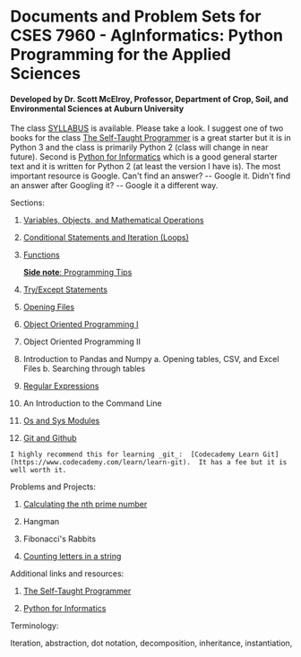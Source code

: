 # Documents and Problem Sets for CSES 7960 - AgInformatics: Python Programming for the Applied Sciences

#### Developed by Dr. Scott McElroy, Professor, Department of Crop, Soil, and Environmental Sciences at Auburn University

The class [SYLLABUS](https://github.com/mcelrjo/AgInformatics/blob/master/AginformaticsClassSyllabus2018.docx) is available.  Please take a look.  I suggest one of two books for the class [The Self-Taught Programmer](https://www.amazon.com/Self-Taught-Programmer-Definitive-Programming-Professionally-ebook/dp/B01M01YDQA/ref=sr_1_1?ie=UTF8&qid=1525742659&sr=8-1&keywords=the+self+taught+programmer) is a great starter but it is in Python 3 and the class is primarily Python 2 (class will change in near future).  Second is [Python for Informatics](https://www.amazon.com/Python-Informatics-Exploring-Information-ebook/dp/B00K0O8HFQ/ref=sr_1_3?s=digital-text&ie=UTF8&qid=1525742737&sr=1-3&keywords=python+for+informatics) which is a good general starter text and it is written for Python 2 (at least the version I have is). The most important resource is Google.  Can't find an answer? -- Google it.  Didn't find an answer after Googling it? -- Google it a different way.

Sections:

1.  [Variables, Objects, and Mathematical Operations](https://github.com/mcelrjo/AgInformatics/blob/master/variables.md)

2.  [Conditional Statements and Iteration (Loops)](https://github.com/mcelrjo/AgInformatics/blob/master/conditionalIteration.md)

3.  [Functions](https://github.com/mcelrjo/AgInformatics/blob/master/functions.md)

	[__Side note__: Programming Tips](https://github.com/mcelrjo/AgInformatics/blob/master/lectureTopics/sidenotes.md)

4. [Try/Except Statements](https://github.com/mcelrjo/AgInformatics/blob/master/lectureTopics/tryExcept.md)

5.  [Opening Files](https://github.com/mcelrjo/AgInformatics/blob/master/lectureTopics/openFiles.md)

6.  [Object Oriented Programming I](https://github.com/mcelrjo/AgInformatics/blob/master/lectureTopics/oopI.md)

7.  Object Oriented Programming II

8.  Introduction to Pandas and Numpy
	a.  Opening tables, CSV, and Excel Files 
	b.  Searching through tables

9.  [Regular Expressions](https://github.com/mcelrjo/AgInformatics/blob/master/lectureTopics/regularExpressions.md)

10.  An Introduction to the Command Line

11.  [Os and Sys Modules](https://github.com/mcelrjo/AgInformatics/blob/master/lectureTopics/osSys.md)

12.  [Git and Github](https://github.com/mcelrjo/AgInformatics/blob/master/lectureTopics/gitNotes.md)

	I highly recommend this for learning _git_:  [Codecademy Learn Git](https://www.codecademy.com/learn/learn-git).  It has a fee but it is well worth it.



Problems and Projects:

1.  [Calculating the nth prime number](https://github.com/mcelrjo/AgInformatics/blob/master/practiceAssignments/nthPrimeNumber.txt)

2.  Hangman

3.  Fibonacci's Rabbits

4.  [Counting letters in a string](https://github.com/mcelrjo/AgInformatics/blob/master/practiceAssignments/countingLetters.txt)


Additional links and resources:

1.  [The Self-Taught Programmer](https://www.amazon.com/Self-Taught-Programmer-Definitive-Programming-Professionally-ebook/dp/B01M01YDQA/ref=sr_1_1?ie=UTF8&qid=1525742659&sr=8-1&keywords=the+self+taught+programmer)

2.  [Python for Informatics](https://www.amazon.com/Python-Informatics-Exploring-Information-ebook/dp/B00K0O8HFQ/ref=sr_1_3?s=digital-text&ie=UTF8&qid=1525742737&sr=1-3&keywords=python+for+informatics)




Terminology:

Iteration, abstraction, dot notation, decomposition, inheritance, instantiation, 